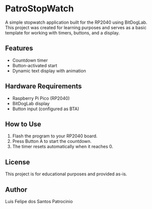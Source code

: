 # PatroStopWatch

A simple stopwatch application built for the RP2040 using BitDogLab.  
This project was created for learning purposes and serves as a basic template for working with timers, buttons, and a display.

## Features

- Countdown timer
- Button-activated start
- Dynamic text display with animation

## Hardware Requirements

- Raspberry Pi Pico (RP2040)
- BitDogLab display
- Button input (configured as BTA)

## How to Use

1. Flash the program to your RP2040 board.
2. Press Button A to start the countdown.
3. The timer resets automatically when it reaches 0.

## License

This project is for educational purposes and provided as-is.

## Author

Luis Felipe dos Santos Patrocinio